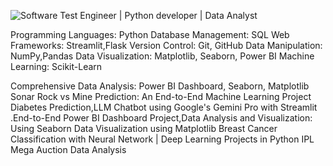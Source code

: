 
![Software Test Engineer | Python developer | Data Analyst ](https://github.com/PurushottamMNagarkar/PurushottamMNagarkar/blob/main/Grey%20Clean%20CV%20Resume%20Photo.png)

Programming Languages:
Python
Database Management:
SQL
Web Frameworks:
Streamlit,Flask
Version Control: Git, GitHub
Data Manipulation: 
NumPy,Pandas
Data Visualization: 
Matplotlib,
Seaborn, Power BI
Machine Learning: 
Scikit-Learn


Comprehensive Data Analysis: Power BI Dashboard, Seaborn,
Matplotlib
Sonar Rock vs Mine Prediction: An End-to-End Machine Learning
Project
Diabetes Prediction,LLM Chatbot using Google's Gemini Pro with
Streamlit .End-to-End Power BI Dashboard Project,Data Analysis and
Visualization: Using Seaborn
Data Visualization using Matplotlib
Breast Cancer Classification with Neural Network | Deep Learning
Projects in Python
IPL Mega Auction Data Analysis












